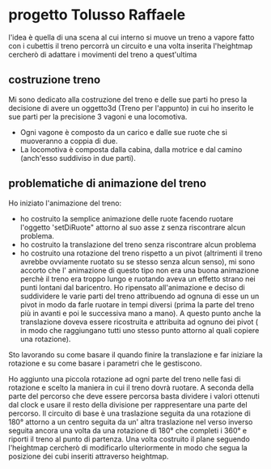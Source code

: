 # progetto Tolusso Raffaele 

l'idea è quella di una scena al cui interno si muove un treno a vapore fatto con i cubettis
il treno percorrà un circuito e una volta inserita l'heightmap cercherò di adattare i movimenti del treno a quest'ultima

## costruzione treno 

Mi sono dedicato alla costruzione del treno e delle sue parti ho preso la decisione di avere un oggetto3d (Treno per l'appunto) in cui ho inserito le sue parti per la precisione 3 vagoni e una locomotiva.

- Ogni vagone è composto da un carico e dalle sue ruote che si muoveranno a coppia di due.
- La locomotiva è composta dalla cabina, dalla motrice e dal camino (anch'esso suddiviso in due parti).
## problematiche di animazione del treno

Ho iniziato l'animazione del treno:

- ho costruito la semplice animazione delle ruote facendo ruotare l'oggetto 'setDiRuote" attorno al suo asse z senza riscontrare alcun problema.
- ho costruito la translazione del treno senza riscontrare alcun problema
- ho costruito una rotazione del treno rispetto a un pivot (altrimenti il treno avrebbe ovviamente ruotato su se stesso senza alcun senso), mi sono accorto che l' animazione di questo tipo non era una buona animazione perchè il treno era troppo lungo e ruotando aveva un effetto strano nei punti lontani dal baricentro.
Ho ripensato all'animazione e deciso di suddividere le varie parti del treno attribuendo ad ognuna di esse un un pivot in modo da farle ruotare in tempi diversi (prima la parte del treno più in avanti e poi le successiva mano a mano). A questo punto anche la translazione doveva essere ricostruita e attribuita ad ognuno dei pivot ( in modo che raggiungano tutti uno stesso punto attorno al quali copiere una rotazione). 

Sto lavorando su come basare il quando finire la translazione e far iniziare la rotazione e su come basare i parametri che le gestiscono.

Ho aggiunto una piccola rotazione ad ogni parte del treno nelle fasi di rotazione e scelto la maniera in cui il treno dovrà ruotare. A seconda della parte del percorso che deve essere percorsa basta dividere i valori ottenuti dal clock e usare il resto della divisione per rappresentare una parte del percorso. Il circuito di base è una traslazione seguita da una rotazione di 180° attorno a un centro seguita da un' altra traslazione nel verso inverso seguita ancora una volta da una rotazione di 180° che completi i 360° e riporti il treno al punto di partenza. Una volta costruito il plane seguendo l'heightmap cercherò di modificarlo ulteriormente in modo che segua la posizione dei cubi inseriti attraverso heightmap.
